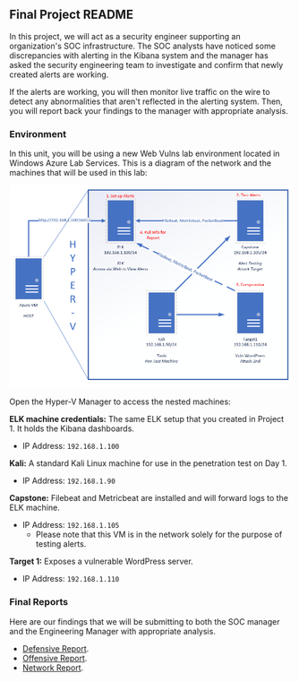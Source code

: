 ## Final Project README

In this project, we will act as a security engineer supporting an organization's SOC infrastructure. The SOC analysts have noticed some discrepancies with alerting in the Kibana system and the manager has asked the security engineering team to investigate and confirm that newly created alerts are working. 

If the alerts are working, you will then monitor live traffic on the wire to detect any abnormalities that aren't reflected in the alerting system. Then, you will report back your findings to the manager with appropriate analysis.


### Environment


In this unit, you will be using a new Web Vulns lab environment located in Windows Azure Lab Services. This is a diagram of the network and the machines that will be used in this lab:

![](Images/final-project-setup.png)

Open the Hyper-V Manager to access the nested machines:

**ELK machine credentials:** The same ELK setup that you created in Project 1. It holds the Kibana dashboards.

- IP Address: `192.168.1.100`

**Kali:** A standard Kali Linux machine for use in the penetration test on Day 1. 

- IP Address: `192.168.1.90`

**Capstone:** Filebeat and Metricbeat are installed and will forward logs to the ELK machine. 
- IP Address: `192.168.1.105`
   - Please note that this VM is in the network solely for the purpose of testing alerts.

**Target 1:** Exposes a vulnerable WordPress server.
- IP Address: `192.168.1.110`



### Final Reports

Here are our findings that we will be submitting to both the SOC manager and the Engineering Manager with appropriate analysis.

* [Defensive Report](defensive/README.md).
* [Offensive Report](offensive/README.md).
* [Network Report](network/README.md).

#### 